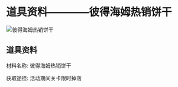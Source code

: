 # 道具资料————彼得海姆热销饼干

![彼得海姆热销饼干](./matIcons/彼得海姆热销饼干.png)

## 道具资料

材料名称: 彼得海姆热销饼干

获取途径: 活动期间关卡限时掉落

